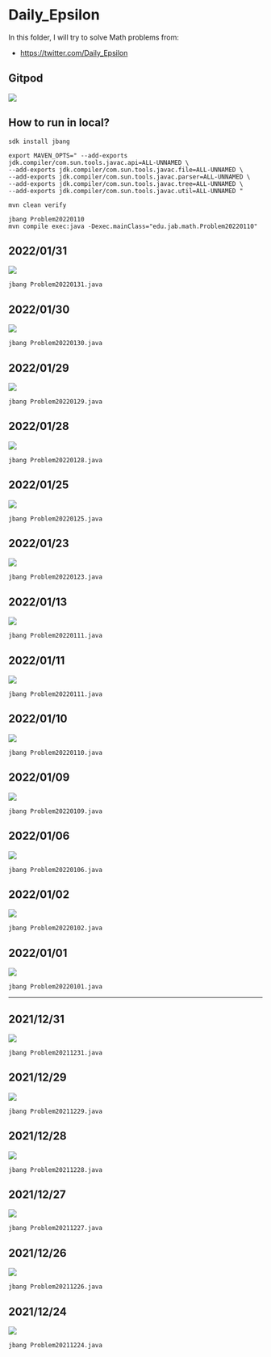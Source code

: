 # Daily_Epsilon

In this folder, I will try to solve Math problems from:

- https://twitter.com/Daily_Epsilon

## Gitpod

[![](https://gitpod.io/button/open-in-gitpod.svg)](https://gitpod.io/#https://github.com/jabrena/daily-epsilon)

## How to run in local?

```
sdk install jbang

export MAVEN_OPTS=" --add-exports jdk.compiler/com.sun.tools.javac.api=ALL-UNNAMED \
--add-exports jdk.compiler/com.sun.tools.javac.file=ALL-UNNAMED \
--add-exports jdk.compiler/com.sun.tools.javac.parser=ALL-UNNAMED \
--add-exports jdk.compiler/com.sun.tools.javac.tree=ALL-UNNAMED \
--add-exports jdk.compiler/com.sun.tools.javac.util=ALL-UNNAMED "

mvn clean verify

jbang Problem20220110
mvn compile exec:java -Dexec.mainClass="edu.jab.math.Problem20220110"
```

## 2022/01/31

![](docs/20220131.png)

```
jbang Problem20220131.java
```

## 2022/01/30

![](docs/20220130.png)

```
jbang Problem20220130.java
```

## 2022/01/29

![](docs/20220129.png)

```
jbang Problem20220129.java
```

## 2022/01/28

![](docs/20220128.png)

```
jbang Problem20220128.java
```

## 2022/01/25

![](docs/20220125.png)

```
jbang Problem20220125.java
```

## 2022/01/23

![](docs/20220123.png)

```
jbang Problem20220123.java
```

## 2022/01/13

![](docs/20220113.png)

```
jbang Problem20220111.java
```

## 2022/01/11

![](docs/20220111.png)

```
jbang Problem20220111.java
```


## 2022/01/10

![](docs/20220110.png)

```
jbang Problem20220110.java
```

## 2022/01/09

![](docs/20220109.png)

```
jbang Problem20220109.java
```

## 2022/01/06

![](docs/20220106.png)

```
jbang Problem20220106.java
```

## 2022/01/02

![](docs/20220102.png)

```
jbang Problem20220102.java
```

## 2022/01/01

![](docs/20220101.png)

```
jbang Problem20220101.java
```

---

## 2021/12/31

![](docs/20211231.png)

```
jbang Problem20211231.java
```

## 2021/12/29

![](docs/20211229.png)

```
jbang Problem20211229.java
```

## 2021/12/28

![](docs/20211228.png)

```
jbang Problem20211228.java
```

## 2021/12/27

![](docs/20211227.png)

```
jbang Problem20211227.java
```

## 2021/12/26

![](docs/20211226.png)

```
jbang Problem20211226.java
```

## 2021/12/24

![](docs/20211224.png)

```
jbang Problem20211224.java
```
